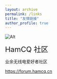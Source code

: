 ```yaml
---
layout: archive
permalink: /links
title: "友情链接"
author_profile: true
---
```

![Alt](https://forum.hamcq.cn/assets/avatars/f4HJalvYcIsdJdNZ.png)

<font size="5">HamCQ 社区</font>

业余无线电爱好者社区

https://forum.hamcq.cn
